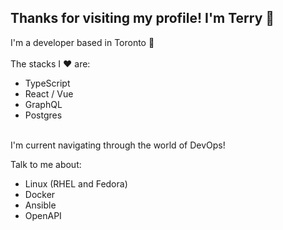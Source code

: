 ## Thanks for visiting my profile! I'm Terry 👋

<!--
**terzhang/terzhang** is a ✨ _special_ ✨ repository because its `README.md` (this file) appears on your GitHub profile.

Here are some ideas to get you started:

- 🔭 I’m currently working on ...
- 🌱 I’m currently learning ...
- 👯 I’m looking to collaborate on ...
- 🤔 I’m looking for help with ...
- 💬 Ask me about ...
- 📫 How to reach me: ...
- 😄 Pronouns: ...
- ⚡ Fun fact: ...
-->
I'm a developer based in Toronto :maple_leaf:
<br/>
<br/>The stacks I :heart: are:
- TypeScript
- React / Vue
- GraphQL
- Postgres

<br/>I'm current navigating through the world of DevOps!

Talk to me about:
<br/>

- Linux (RHEL and Fedora)
- Docker
- Ansible
- OpenAPI
